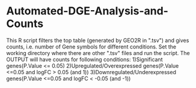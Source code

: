 # Automated-DGE-Analysis-and-Counts
This R script filters the top table (generated by GEO2R in ".tsv") and gives counts, i.e. number of Gene symbols for different conditions.
Set the working directory where there are other ".tsv" files and run the script.
The OUTPUT will have counts for following conditions:
1)Significant genes(P.Value <= 0.05)
2)Upregulated/Overexpressed genes(P.Value <=0.05 and logFC > 0.05 (and 1))
3)Downregulated/Underexpressed genes(P.Value <=0.05 and logFC < -0.05 (and -1))
